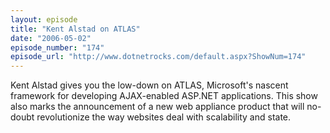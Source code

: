 ```yaml
---
layout: episode
title: "Kent Alstad on ATLAS"
date: "2006-05-02"
episode_number: "174"
episode_url: "http://www.dotnetrocks.com/default.aspx?ShowNum=174"
---
```


Kent Alstad gives you the low-down on ATLAS, Microsoft's nascent framework for developing AJAX-enabled ASP.NET applications. This show also marks the announcement of a new web appliance product that will no-doubt revolutionize the way websites deal with scalability and state.
